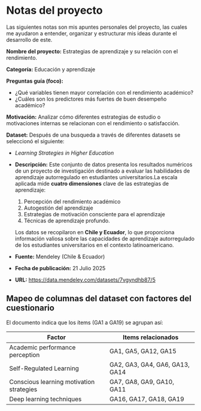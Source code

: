 # Notas del proyecto

Las siguientes notas son mis apuntes personales del proyecto, las cuales me ayudaron a entender, organizar y estructurar mis ideas durante el desarrollo de este. 

**Nombre del proyecto:** Estrategias de aprendizaje y su relación con el rendimiento.

**Categoría:** Educación y aprendizaje 

**Preguntas guía (foco):** 
- ¿Qué variables tienen mayor correlación con el rendimiento académico?
- ¿Cuáles son los predictores más fuertes de buen desempeño académico?

**Motivación:** Analizar cómo diferentes estrategias de estudio o motivaciones internas se relacionan con el rendimiento o satisfacción.

**Dataset:** Después de una busqueda a través de diferentes datasets se seleccionó el siguiente: 

- _Learning Strategies in Higher Education_

- **Descripción:** 
    Este conjunto de datos presenta los resultados numéricos de un proyecto de investigación destinado a evaluar las habilidades de aprendizaje autorregulado en estudiantes universitarios.La escala aplicada mide **cuatro dimensiones** clave de las estrategias de aprendizaje: 

    1. Percepción del rendimiento académico 
    2. Autogestión del aprendizaje 
    3. Estrategias de motivación consciente para el aprendizaje
    4. Técnicas de aprendizaje profundo. 

    Los datos se recopilaron en **Chile y Ecuador**, lo que proporciona información valiosa sobre las capacidades de aprendizaje autorregulado de los estudiantes universitarios en el contexto latinoamericano.

- **Fuente:** Mendeley (Chile & Ecuador)

- **Fecha de publicación:** 21 Julio 2025

- **URL:** https://data.mendeley.com/datasets/7vgyndhb87/5



## Mapeo de columnas del dataset con factores del cuestionario

El documento indica que los ítems (GA1 a GA19) se agrupan así:

|Factor|	Items relacionados|
|------|-----------------------|
|Academic performance perception|	GA1, GA5, GA12, GA15|
|Self-Regulated Learning|	GA2, GA3, GA4, GA6, GA13, GA14|
|Conscious learning motivation strategies|	GA7, GA8, GA9, GA10, GA11|
|Deep learning techniques|	GA16, GA17, GA18, GA19|

